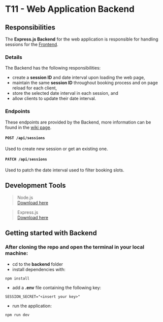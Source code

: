 # T11 - Web Application Backend

## Responsibilities

The **Express.js Backend** for the web application is responsible for handling sessions
for the [Frontend](../frontend/README.md).

### Details

The Backend has the following responsibilities:

- create a **session ID** and date interval upon loading the web page,
- maintain the same **session ID** throughout booking process and on page reload for each client,
- store the selected date interval in each session, and
- allow clients to update their date interval.

### Endpoints

These endpoints are provided by the Backend, more information can be found in the
[wiki page](https://git.chalmers.se/courses/dit355/dit356-2022/t-11/t11-web-application/-/wikis/Express-Backend#api-endpoints).

#### `POST /api/sessions`

Used to create new session or get an existing one.

#### `PATCH /api/sessions`

Used to patch the date interval used to filter booking slots.

## Development Tools

> Node.js <br> [Download here](https://nodejs.org/en/)

> Express.js <br> [Download here](https://expressjs.com/)


## Getting started with Backend

### After cloning the repo and open the terminal in your local machine:

- cd to the **backend** folder
- install dependencies with:

```
npm install
```

- add a **.env** file  containing the following key:

```dotenv
SESSION_SECRET="<insert your key>"
```

- run the application:

```
npm run dev
```